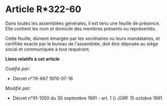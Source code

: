 # Article R*322-60

Dans toutes les assemblées générales, il est tenu une feuille de présence. Elle contient les nom et domicile des membres
présents ou représentés.

Cette feuille, dûment émargée par les sociétaires ou leurs mandataires, et certifiée exacte par le bureau de l'assemblée,
doit être déposée au siège social et communiquée à tout requérant.

**Liens relatifs à cet article**

_Codifié par_:

  - Décret n°76-667 1976-07-16

_Modifié par_:

  - Décret n°91-1050 du 30 septembre 1991 - art. 1 () JORF 15 octobre 1991
